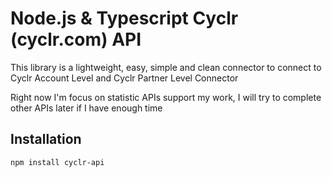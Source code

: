 
# Node.js & Typescript Cyclr (cyclr.com) API

This library is a lightweight, easy, simple and clean connector to connect to Cyclr Account Level and Cyclr Partner Level Connector

Right now I'm focus on statistic APIs support my work, I will try to complete other APIs later if I have enough time
## Installation

```bash
npm install cyclr-api
```